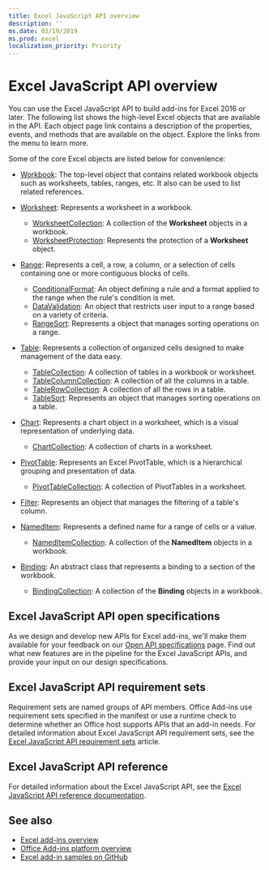```yaml
---
title: Excel JavaScript API overview
description: ''
ms.date: 03/19/2019
ms.prod: excel
localization_priority: Priority
---
```


# Excel JavaScript API overview

You can use the Excel JavaScript API to build add-ins for Excel 2016 or later. The following list shows the high-level Excel objects that are available in the API. Each object page link contains a description of the properties, events, and methods that are available on the object. Explore the links from the menu to learn more.

Some of the core Excel objects are listed below for convenience: 

- [Workbook](/javascript/api/excel/excel.workbook): The top-level object that contains related workbook objects such as worksheets, tables, ranges, etc. It also can be used to list related references.

- [Worksheet](/javascript/api/excel/excel.worksheet): Represents a worksheet in a workbook. 
    - [WorksheetCollection](/javascript/api/excel/excel.worksheetcollection): A collection of the **Worksheet** objects in a workbook.
    - [WorksheetProtection](/javascript/api/excel/excel.worksheetprotection): Represents the protection of a **Worksheet** object.

- [Range](/javascript/api/excel/excel.range): Represents a cell, a row, a column, or a selection of cells containing one or more contiguous blocks of cells.
    - [ConditionalFormat](/javascript/api/excel/excel.conditionalformat): An object defining a rule and a format applied to the range when the rule's condition is met.
	- [DataValidation](/javascript/api/excel/excel.datavalidation): An object that restricts user input to a range based on a variety of criteria.
    - [RangeSort](/javascript/api/excel/excel.rangesort): Represents a object that manages sorting operations on a range.

- [Table](/javascript/api/excel/excel.table): Represents a collection of organized cells designed to make management of the data easy.
    - [TableCollection](/javascript/api/excel/excel.tablecollection): A collection of tables in a workbook or worksheet.
    - [TableColumnCollection](/javascript/api/excel/excel.tablecolumncollection): A collection of all the columns in a table.
    - [TableRowCollection](/javascript/api/excel/excel.tablerowcollection): A collection of all the rows in a table.
    - [TableSort](/javascript/api/excel/excel.tablesort): Represents an object that manages sorting operations on a table.

- [Chart](/javascript/api/excel/excel.chart): Represents a chart object in a worksheet, which is a visual representation of underlying data.
    - [ChartCollection](/javascript/api/excel/excel.chartcollection): A collection of charts in a worksheet.
	
- [PivotTable](/javascript/api/excel/excel.pivottable): Represents an Excel PivotTable, which is a hierarchical grouping and presentation of data. 
    - [PivotTableCollection](/javascript/api/excel/excel.pivottablecollection): A collection of PivotTables in a worksheet.

- [Filter](/javascript/api/excel/excel.filter): Represents an object that manages the filtering of a table's column.

- [NamedItem](/javascript/api/excel/excel.nameditem): Represents a defined name for a range of cells or a value. 
    - [NamedItemCollection](/javascript/api/excel/excel.nameditemcollection): A collection of the **NamedItem** objects in a workbook.

- [Binding](/javascript/api/excel/excel.binding): An abstract class that represents a binding to a section of the workbook.
    - [BindingCollection](/javascript/api/excel/excel.bindingcollection): A collection of the **Binding** objects in a workbook.

## Excel JavaScript API open specifications

As we design and develop new APIs for Excel add-ins, we'll make them available for your feedback on our [Open API specifications](../openspec.md) page. Find out what new features are in the pipeline for the Excel JavaScript APIs, and provide your input on our design specifications.

## Excel JavaScript API requirement sets

Requirement sets are named groups of API members. Office Add-ins use requirement sets specified in the manifest or use a runtime check to determine whether an Office host supports APIs that an add-in needs. For detailed information about Excel JavaScript API requirement sets, see the [Excel JavaScript API requirement sets](../requirement-sets/excel-api-requirement-sets.md) article.

## Excel JavaScript API reference

For detailed information about the Excel JavaScript API, see the [Excel JavaScript API reference documentation](/javascript/api/excel).

## See also

- [Excel add-ins overview](/office/dev/add-ins/excel/excel-add-ins-overview)
- [Office Add-ins platform overview](/office/dev/add-ins/overview/office-add-ins)
- [Excel add-in samples on GitHub](https://github.com/OfficeDev?utf8=%E2%9C%93&q=Excel)
